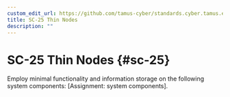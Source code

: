 ```yaml
---
custom_edit_url: https://github.com/tamus-cyber/standards.cyber.tamus.edu/tree/main/content/tamus.edu/TAMUS_profile.xml
title: SC-25 Thin Nodes
description: ""
---
```


# SC-25 Thin Nodes {#sc-25}

Employ minimal functionality and information storage on the following system components: [Assignment: system components].

